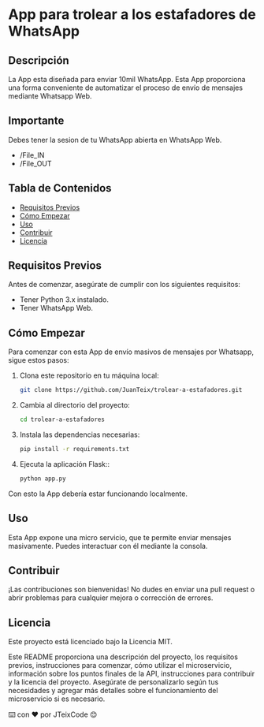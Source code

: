 # App para trolear a los estafadores de WhatsApp

## Descripción

La App esta diseñada para enviar 10mil WhatsApp. Esta App proporciona una forma conveniente de automatizar el proceso de envío de mensajes mediante Whatsapp Web.

## Importante
Debes tener la sesion de tu WhatsApp abierta en WhatsApp Web.
- /File_IN
- /File_OUT

## Tabla de Contenidos

- [Requisitos Previos](#requisitos-previos)
- [Cómo Empezar](#cómo-empezar)
- [Uso](#uso)
- [Contribuir](#contribuir)
- [Licencia](#licencia)

## Requisitos Previos

Antes de comenzar, asegúrate de cumplir con los siguientes requisitos:

- Tener Python 3.x instalado.
- Tener WhatsApp Web.

## Cómo Empezar

Para comenzar con esta App de envío masivos de mensajes por Whatsapp, sigue estos pasos:

1. Clona este repositorio en tu máquina local:

   ```bash
   git clone https://github.com/JuanTeix/trolear-a-estafadores.git

2. Cambia al directorio del proyecto:
   ```bash
   cd trolear-a-estafadores

3. Instala las dependencias necesarias:
   ```bash
   pip install -r requirements.txt

4. Ejecuta la aplicación Flask::
   ```bash
   python app.py

Con esto la App debería estar funcionando localmente.

## Uso

Esta App expone una micro servicio, que te permite enviar mensajes masivamente. Puedes interactuar con él mediante la consola.


## Contribuir

¡Las contribuciones son bienvenidas! No dudes en enviar una pull request o abrir problemas para cualquier mejora o corrección de errores.

## Licencia

Este proyecto está licenciado bajo la Licencia MIT.


Este README proporciona una descripción del proyecto, los requisitos previos, instrucciones para comenzar, cómo utilizar el microservicio, información sobre los puntos finales de la API, instrucciones para contribuir y la licencia del proyecto. Asegúrate de personalizarlo según tus necesidades y agregar más detalles sobre el funcionamiento del microservicio si es necesario.


⌨️ con ❤️ por JTeixCode 😊
